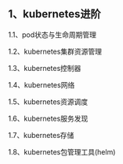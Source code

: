 ## 1、kubernetes进阶

1.1、pod状态与生命周期管理

1.2、kubernetes集群资源管理

1.3、kubernetes控制器

1.4、kubernetes网络

1.5、kubernetes资源调度

1.6、kubernetes服务发现

1.7、kubernetes存储

1.8、kubernetes包管理工具(helm)


